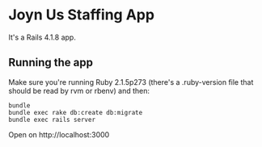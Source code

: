 Joyn Us Staffing App
================================

It's a Rails 4.1.8 app.

Running the app
---------------

Make sure you're running Ruby 2.1.5p273 (there's a .ruby-version file that should be
read by rvm or rbenv) and then:

    bundle
    bundle exec rake db:create db:migrate
    bundle exec rails server

Open on http://localhost:3000
